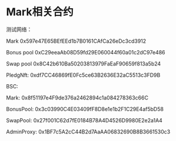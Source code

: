 # Mark相关合约

测试网络：

Mark 0x597e47E65BEfEEd1b7B0161CAfCa26eDc3cd3912

&#x20;Bonus pool 0xC29eeaAb08D59fd29E060044f60a01c2dC97e486&#x20;

Swap pool 0x8C42b610Ba50203813979FaEaF90659f813a5b24

PledgNft: 0xdf7CC46869fE0Fc5ce63B2636E32aC5513c3FD9B

BSC:

Mark: 0x8f51197e4F9de376a2462894c1a084278363c66C

BonusPool:  0x3c03990C4E03409fF8D8e1e1b2F1C29E4af5bD58

SwapPool: 0x27f001C62d7fE0184B78A4D4526D9980E2e2a1A4

AdminProxy: 0x1BF7c5A2cC44B2d7AaAA06832690B8B3661530c3








